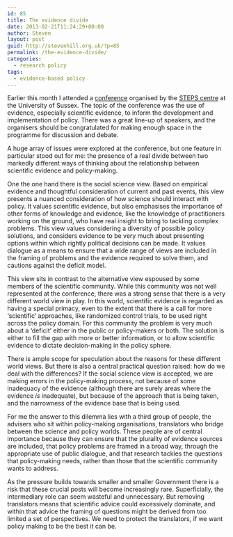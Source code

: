 ```yaml
---
id: 85
title: The evidence divide
date: 2013-02-21T11:24:29+00:00
author: Steven
layout: post
guid: http://stevenhill.org.uk/?p=85
permalink: /the-evidence-divide/
categories:
  - research policy
tags:
  - evidence-based policy
---
```

Earlier this month I attended a [conference](http://steps-centre.org/2013/uncategorized/annual-symposium-2013/) organised by the [STEPS centre](http://steps-centre.org/) at the University of Sussex. The topic of the conference was the use of evidence, especially scientific evidence, to inform the development and implementation of policy. There was a great line-up of speakers, and the organisers should be congratulated for making enough space in the programme for discussion and debate.

A huge array of issues were explored at the conference, but one feature in particular stood out for me: the presence of a real divide between two markedly different ways of thinking about the relationship between scientific evidence and policy-making.

One the one hand there is the social science view. Based on empirical evidence and thoughtful consideration of current and past events, this view presents a nuanced consideration of how science should interact with policy. It values scientific evidence, but also emphasises the importance of other forms of knowledge and evidence, like the knowledge of practitioners working on the ground, who have real insight to bring to tackling complex problems. This view values considering a diversity of possible policy solutions, and considers evidence to be very much about presenting options within which rightly political decisions can be made. It values dialogue as a means to ensure that a wide range of views are included in the framing of problems and the evidence required to solve them, and cautions against the deficit model.

This view sits in contrast to the alternative view espoused by some members of the scientific community. While this community was not well represented at the conference, there was a strong sense that there is a very different world view in play. In this world, scientific evidence is regarded as having a special primacy, even to the extent that there is a call for more &#8216;scientific&#8217; approaches, like randomized control trials, to be used right across the policy domain. For this community the problem is very much about a &#8216;deficit&#8217; either in the public or policy-makers or both. The solution is either to fill the gap with more or better information, or to allow scientific evidence to dictate decision-making in the policy sphere.

There is ample scope for speculation about the reasons for these different world views. But there is also a central practical question raised: how do we deal with the differences? If the social science view is accepted, we are making errors in the policy-making process, not because of some inadequacy of the evidence (although there are surely areas where the evidence _is_ inadequate), but because of the approach that is being taken, and the narrowness of the evidence base that is being used.

For me the answer to this dilemma lies with a third group of people, the advisers who sit within policy-making organisations, translators who bridge between the science and policy worlds. These people are of central importance because they can ensure that the plurality of evidence sources are included, that policy problems are framed in a broad way, through the appropriate use of public dialogue, and that research tackles the questions that policy-making needs, rather than those that the scientific community wants to address.

As the pressure builds towards smaller and smaller Government there is a risk that these crucial posts will become increasingly rare. Superficially, the intermediary role can seem wasteful and unnecessary. But removing translators means that scientific advice could excessively dominate, and within that advice the framing of questions might be derived from too limited a set of perspectives. We need to protect the translators, if we want policy making to be the best it can be.